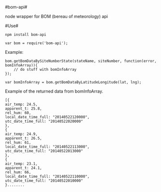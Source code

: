 #bom-api#

node wrapper for BOM (bereau of meteorology) api

#Use#

    npm install bom-api 

    var bom = require('bom-api');

Example:

    bom.getBomDataBySiteNumberState(stateName, siteNumber, function(error, bomInfoArray)){
        // do stuff with bomInfoArray
    });

    var bomInfoArray = bom.getBomDataByLatitudeLongitude(lat, lng);


Example of the returned data from bomInfoArray.

    [{
    air_temp: 24.5,
    apparent_t: 25.8,
    rel_hum: 60,
    local_date_time_full: "20140522120000",
    utc_date_time_full: "20140522020000"
    },
    {
    air_temp: 24.9,
    apparent_t: 26.5,
    rel_hum: 61,
    local_date_time_full: "20140522113000",
    utc_date_time_full: "20140522013000"
    },
    {
    air_temp: 23.1,
    apparent_t: 24.1,
    rel_hum: 66,
    local_date_time_full: "20140522110000",
    utc_date_time_full: "20140522010000"
    }........